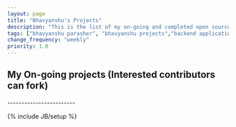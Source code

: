 ```yaml
---
layout: page
title: "Bhavyanshu's Projects"
description: "This is the list of my on-going and completed open source projects. Go ahead and make some contribution."
tags: ["bhavyanshu parasher", "bhavyanshu projects","backend application developer"]
change_frequency: "weekly"
priority: 1.0
---
```



<h2>My On-going projects (Interested contributors can fork)</h2>      
------------------------

<script type="text/javascript">
$(document).ready(function () {$("#my-github-projects").loadRepositories("bhavyanshu");}); 
</script>
<div id="my-github-projects">
</div>

{% include JB/setup %}
